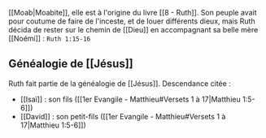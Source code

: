 [[Moab|Moabite]], elle est à l'origine du livre [[8 - Ruth]].
Son peuple avait pour coutume de faire de l'inceste, et de louer différents dieux, mais Ruth décida de rester sur le chemin de [[Dieu]] en accompagnant sa belle mère [[Noémi]] : `Ruth 1:15-16`
## Généalogie de [[Jésus]]
Ruth fait partie de la généalogie de [[Jésus]].
Descendance citée :
- [[Isaï]] : son fils ([[1er Evangile - Matthieu#Versets 1 à 17|Matthieu 1:5-6]])
- [[David]] : son petit-fils ([[1er Evangile - Matthieu#Versets 1 à 17|Matthieu 1:5-6]])
